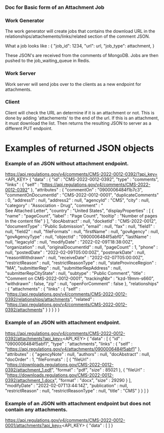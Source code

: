 ### Doc for Basic form of an Attachment Job

### Work Generator
The work generator will create jobs that contains the download URL in the relationships/attachements/links/related section of the comment JSON.

What a job looks like : 
{
    "job_id": 1234, 
    "url": url,
    "job_type": attachment,
}

These JSON's are received from the comments of MongoDB.
Jobs are then pushed to the job_waiting_queue in Redis.

### Work Server
Work server will send jobs over to the clients as a new endpoint for attachments.

### Client
Client will check the URL an determine if it is an attachment or not. This is done by adding 'attachements' to the end of the url.
If this is an attachment, it must download the list. Then returns the resulting JSON to server as a different PUT endpoint.

# Examples of returned JSON objects

### Example of an JSON without attachment endpoint.
https://api.regulations.gov/v4/comments/CMS-2022-0012-0392/?api_key=<API_KEY>
{
  "data" : {
    "id" : "CMS-2022-0012-0392",
    "type" : "comments",
    "links" : {
      "self" : "https://api.regulations.gov/v4/comments/CMS-2022-0012-0392"
    },
    "attributes" : {
      "commentOn" : "0900006484f1b7c3",
      "commentOnDocumentId" : "CMS-2022-0012-0001",
      "duplicateComments" : 0,
      "address1" : null,
      "address2" : null,
      "agencyId" : "CMS",
      "city" : null,
      "category" : "Association - Drug",
      "comment" : "<br/>See Attached Letter",
      "country" : "United States",
      "displayProperties" : [ {
        "name" : "pageCount",
        "label" : "Page Count",
        "tooltip" : "Number of pages In the content file"
      } ],
      "docAbstract" : null,
      "docketId" : "CMS-2022-0012",
      "documentType" : "Public Submission",
      "email" : null,
      "fax" : null,
      "field1" : null,
      "field2" : null,
      "fileFormats" : null,
      "firstName" : null,
      "govAgency" : null,
      "govAgencyType" : null,
      "objectId" : "0900006484f5abf0",
      "lastName" : null,
      "legacyId" : null,
      "modifyDate" : "2022-02-09T18:38:00Z",
      "organization" : null,
      "originalDocumentId" : null,
      "pageCount" : 1,
      "phone" : null,
      "postedDate" : "2022-02-09T05:00:00Z",
      "postmarkDate" : null,
      "reasonWithdrawn" : null,
      "receiveDate" : "2022-02-07T05:00:00Z",
      "restrictReason" : null,
      "restrictReasonType" : null,
      "stateProvinceRegion" : "MA",
      "submitterRep" : null,
      "submitterRepAddress" : null,
      "submitterRepCityState" : null,
      "subtype" : "Public Comment",
      "title" : "Comment on CMS-2022-0012-0001",
      "trackingNbr" : "kzd-19mm-s660",
      "withdrawn" : false,
      "zip" : null,
      "openForComment" : false
    },
    "relationships" : {
      "attachments" : {
        "links" : {
          "self" : "https://api.regulations.gov/v4/comments/CMS-2022-0012-0392/relationships/attachments",
          "related" : "https://api.regulations.gov/v4/comments/CMS-2022-0012-0392/attachments"
        }
      }
    }
  }
}

### Example of an JSON with attachment endpoint.
https://api.regulations.gov/v4/comments/CMS-2022-0012-0392/attachments?api_key=<API_KEY>
{
  "data" : [ {
    "id" : "0900006484f5abf1",
    "type" : "attachments",
    "links" : {
      "self" : "https://api.regulations.gov/v4/attachments/0900006484f5abf1"
    },
    "attributes" : {
      "agencyNote" : null,
      "authors" : null,
      "docAbstract" : null,
      "docOrder" : 1,
      "fileFormats" : [ {
        "fileUrl" : "https://downloads.regulations.gov/CMS-2022-0012-0392/attachment_1.pdf",
        "format" : "pdf",
        "size" : 85021
      }, {
        "fileUrl" : "https://downloads.regulations.gov/CMS-2022-0012-0392/attachment_1.docx",
        "format" : "docx",
        "size" : 29290
      } ],
      "modifyDate" : "2022-02-07T13:44:14Z",
      "publication" : null,
      "restrictReason" : null,
      "restrictReasonType" : null,
      "title" : "CMS"
    }
  } ]
}

### Example of an JSON with attachment endpoint but does not contain any attachments.
https://api.regulations.gov/v4/comments/CMS-2022-0012-0001/attachments?api_key=<API_KEY>
{
  "data" : [ ]
}